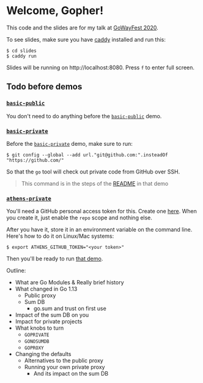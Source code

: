 # Welcome, Gopher!

This code and the slides are for my talk at [GoWayFest 2020](https://goway.io/).

To see slides, make sure you have [caddy](https://caddyserver.com) installed and run this:

```console
$ cd slides
$ caddy run
```
Slides will be running on http://localhost:8080. Press `f` to enter full screen.

## Todo before demos

### [`basic-public`](./basic-public)
You don't need to do anything before the [`basic-public`](./basic-public) demo.

### [`basic-private`](./basic-private)

Before the [`basic-private`](./basic-private) demo, make sure to run:

```console
$ git config --global --add url."git@github.com:".insteadOf "https://github.com/"
```

So that the `go` tool will check out private code from GitHub over SSH.

>This command is in the steps of the [README](./basic-private/README.md) in that demo

### [`athens-private`](./athens-private)

You'll need a GitHub personal access token for this. Create one [here](https://github.com/settings/tokens). When you create it, just enable the `repo` scope and nothing else.

After you have it, store it in an environment variable on the command line. Here's how to do it on Linux/Mac systems:

```console
$ export ATHENS_GITHUB_TOKEN="<your token>"
```

Then you'll be ready to run [that demo](./athens-private/README.md).

Outline:

- What are Go Modules & Really brief history
- What changed in Go 1.13
  - Public proxy
  - Sum DB
    - go.sum and trust on first use
- Impact of the sum DB on you
- Impact for private projects
- What knobs to turn
  - `GOPRIVATE`
  - `GONOSUMDB`
  - `GOPROXY`
- Changing the defaults
  - Alternatives to the public proxy
  - Running your own private proxy
    - And its impact on the sum DB
